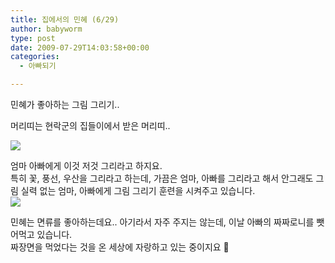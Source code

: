```yaml
---
title: 집에서의 민혜 (6/29)
author: babyworm
type: post
date: 2009-07-29T14:03:58+00:00
categories:
  - 아빠되기

---
```

민혜가 좋아하는 그림 그리기..&nbsp;

<div>
  머리띠는 현락군의 집들이에서 받은 머리띠..</p> 
  
  <div>
  </div>
  
  <div>
    <a href="http://picasaweb.google.co.kr/lh/photo/0rsYD_aNWiBZIs-rPHq-Mg?authkey=Gv1sRgCJ6mzMbQl-ilQQ&feat=embedwebsite"><img decoding="async" src="https://i0.wp.com/lh3.ggpht.com/_21F8AiqPShY/Smr90GPUTII/AAAAAAAAGEc/teENlL3nXWU/s800/DSC_5253.JPG?w=625" data-recalc-dims="1" /></a></p>
  </div>
  
  <div>
    엄마 아빠에게 이것 저것 그리라고 하지요.&nbsp;
  </div>
  
  <div>
    특히 꽃, 풍선, 우산을 그리라고 하는데, 가끔은 엄마, 아빠를 그리라고 해서 안그래도 그림 실력 없는 엄마, 아빠에게 그림 그리기 훈련을 시켜주고 있습니다.&nbsp;
  </div>
  
  <div>
  </div>
  
  <div>
    <a href="http://picasaweb.google.co.kr/lh/photo/APYBBhjQZPqICq8lQ9-ufg?authkey=Gv1sRgCJ6mzMbQl-ilQQ&feat=embedwebsite"><img decoding="async" src="https://i0.wp.com/lh4.ggpht.com/_21F8AiqPShY/Smr90ZCAddI/AAAAAAAAGEg/aD0pIXuiXU8/s800/DSC_5257.JPG?w=625" data-recalc-dims="1" /></a></p>
  </div>
  
  <div>
    민혜는 면류를 좋아하는데요.. 아기라서 자주 주지는 않는데, 이날 아빠의 짜짜로니를 뺏어먹고 있습니다.&nbsp;
  </div>
  
  <div>
    짜장면을 먹었다는 것을 온 세상에 자랑하고 있는 중이지요 🙂
  </div>
  
  <div>
  </div>
  
  <div>
  </div>
  
  <div>
  </div>
</div>